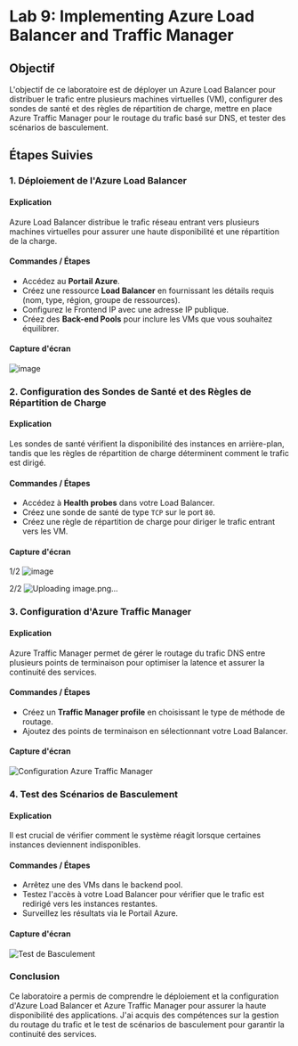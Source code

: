 # Lab 9: Implementing Azure Load Balancer and Traffic Manager

## Objectif
L'objectif de ce laboratoire est de déployer un Azure Load Balancer pour distribuer le trafic entre plusieurs machines virtuelles (VM), configurer des sondes de santé et des règles de répartition de charge, mettre en place Azure Traffic Manager pour le routage du trafic basé sur DNS, et tester des scénarios de basculement.

## Étapes Suivies

### 1. Déploiement de l'Azure Load Balancer

#### Explication
Azure Load Balancer distribue le trafic réseau entrant vers plusieurs machines virtuelles pour assurer une haute disponibilité et une répartition de la charge.

#### Commandes / Étapes
- Accédez au **Portail Azure**.
- Créez une ressource **Load Balancer** en fournissant les détails requis (nom, type, région, groupe de ressources).
- Configurez le Frontend IP avec une adresse IP publique.
- Créez des **Back-end Pools** pour inclure les VMs que vous souhaitez équilibrer.

#### Capture d'écran
![image](https://github.com/user-attachments/assets/db9452dd-c254-4be5-89b3-82e1be673850)


### 2. Configuration des Sondes de Santé et des Règles de Répartition de Charge

#### Explication
Les sondes de santé vérifient la disponibilité des instances en arrière-plan, tandis que les règles de répartition de charge déterminent comment le trafic est dirigé.

#### Commandes / Étapes
- Accédez à **Health probes** dans votre Load Balancer.
- Créez une sonde de santé de type `TCP` sur le port `80`.
- Créez une règle de répartition de charge pour diriger le trafic entrant vers les VM.

#### Capture d'écran
1/2
![image](https://github.com/user-attachments/assets/a10aa2ee-93af-4417-ab25-b4ccd044c627)


2/2
![Uploading image.png…]()


### 3. Configuration d'Azure Traffic Manager

#### Explication
Azure Traffic Manager permet de gérer le routage du trafic DNS entre plusieurs points de terminaison pour optimiser la latence et assurer la continuité des services.

#### Commandes / Étapes
- Créez un **Traffic Manager profile** en choisissant le type de méthode de routage.
- Ajoutez des points de terminaison en sélectionnant votre Load Balancer.

#### Capture d'écran
![Configuration Azure Traffic Manager](./screenshots/traffic-manager-configuration.png)

### 4. Test des Scénarios de Basculement

#### Explication
Il est crucial de vérifier comment le système réagit lorsque certaines instances deviennent indisponibles.

#### Commandes / Étapes
- Arrêtez une des VMs dans le backend pool.
- Testez l'accès à votre Load Balancer pour vérifier que le trafic est redirigé vers les instances restantes.
- Surveillez les résultats via le Portail Azure.

#### Capture d'écran
![Test de Basculement](./screenshots/failover-test.png)

### Conclusion
Ce laboratoire a permis de comprendre le déploiement et la configuration d'Azure Load Balancer et Azure Traffic Manager pour assurer la haute disponibilité des applications. J'ai acquis des compétences sur la gestion du routage du trafic et le test de scénarios de basculement pour garantir la continuité des services.
